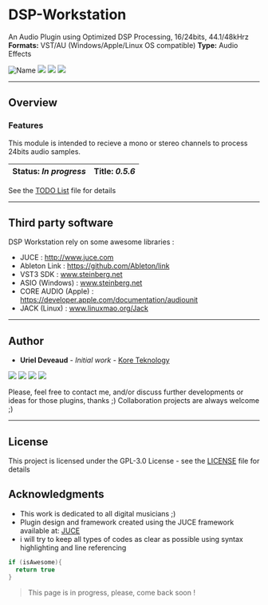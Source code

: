 # DSP-Workstation
 An Audio Plugin using Optimized DSP Processing, 16/24bits, 44.1/48kHrz
 **Formats:** VST/AU (Windows/Apple/Linux OS compatible)
 **Type:** Audio Effects

<img src="https://img.shields.io/badge/DSP Workstation-VST/AU-orange.svg" alt="Name" /> <img src="https://img.shields.io/badge/Uriel Deveaud-2020-blue.svg" />  <img src="https://img.shields.io/badge/C++-Coding-darkgrey.svg" />    <img src="https://img.shields.io/badge/Virtual-Audio-lightgrey.svg" />

---

## Overview 

### Features
This module is intended to recieve a mono or stereo channels to process 24bits audio samples.

| **Status:** *In progress* | **Title:** *0.5.6* |
| --- | --- |

See the [TODO List](TODO.md) file for details

---

## Third party software

DSP Workstation rely on some awesome libraries :
 * JUCE : http://www.juce.com
 * Ableton Link : https://github.com/Ableton/link
 * VST3 SDK : www.steinberg.net
 * ASIO (Windows) : www.steinberg.net
 * CORE AUDIO (Apple) : https://developer.apple.com/documentation/audiounit
 * JACK (Linux) : www.linuxmao.org/Jack

---

## Author

* **Uriel Deveaud** - *Initial work* - [Kore Teknology](https://github.com/KoreTeknology) 

<img src="https://img.shields.io/badge/Aktiv-25-9cf.svg" /> <img src="https://img.shields.io/badge/5-Viento-9cf.svg" /> <img src="https://img.shields.io/badge/Kore-Teknology-9cf.svg" /> <img src="https://img.shields.io/badge/Qaudraphonics-Audio-red.svg" />

Please, feel free to contact me, and/or discuss further developments or ideas for those plugins, thanks ;)
Collaboration projects are always welcome ;)

---

## License

This project is licensed under the GPL-3.0 License - see the [LICENSE](LICENSE) file for details


## Acknowledgments

* This work is dedicated to all digital musicians ;)
* Plugin design and framework created using the JUCE framework available at: [JUCE](http://www.juce.com/)
* i will try to keep all types of codes as clear as possible using syntax highlighting and line referencing

```c++
if (isAwesome){
  return true
}
```
> This page is in progress, please, come back soon !
